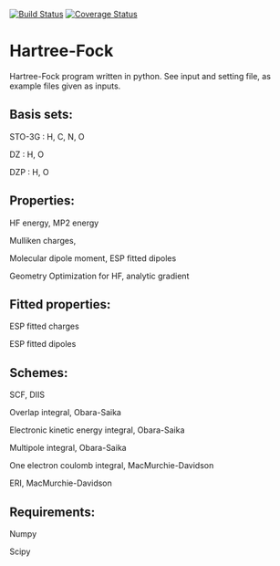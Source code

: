 [![Build Status](https://travis-ci.org/Melisius/Hartree-Fock.svg?branch=master)](https://travis-ci.org/Melisius/Hartree-Fock)
[![Coverage Status](https://coveralls.io/repos/github/Melisius/Hartree-Fock/badge.svg?branch=master)](https://coveralls.io/github/Melisius/Hartree-Fock?branch=master)

# Hartree-Fock

Hartree-Fock program written in python. See input and setting file, as example files given as inputs.

## Basis sets:

STO-3G  : H, C, N, O

DZ      : H, O

DZP     : H, O

## Properties:

HF energy, MP2 energy

Mulliken charges, 

Molecular dipole moment, ESP fitted dipoles

Geometry Optimization for HF, analytic gradient

## Fitted properties:

ESP fitted charges

ESP fitted dipoles

## Schemes:

SCF, DIIS

Overlap integral, Obara-Saika

Electronic kinetic energy integral, Obara-Saika

Multipole integral, Obara-Saika

One electron coulomb integral, MacMurchie-Davidson

ERI, MacMurchie-Davidson


## Requirements:

Numpy

Scipy

